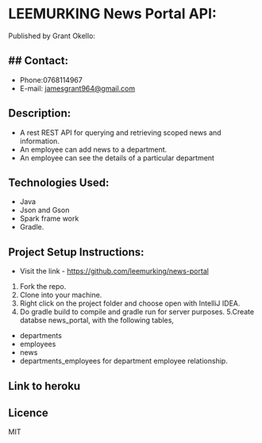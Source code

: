 
# LEEMURKING News Portal API:

Published by Grant Okello:


## ## Contact:
- Phone:0768114967
- E-mail: jamesgrant964@gmail.com



## Description:
- A rest REST API for querying and retrieving scoped news and information.
- An employee can add news to a department.
- An employee can see the details of a particular department

## Technologies Used:
- Java
- Json and Gson
- Spark frame work
- Gradle.

## Project Setup Instructions:

- Visit the link - https://github.com/leemurking/news-portal

1. Fork the repo.
2. Clone into your machine.
3. Right click on the project folder and choose open with IntelliJ IDEA.
4. Do gradle build to compile and gradle run for server purposes.
5.Create databse news_portal, with the following tables,
- departments
- employees
- news
- departments_employees for department employee relationship.


## Link to heroku


## Licence
 MIT
